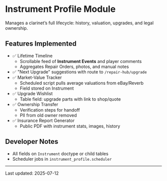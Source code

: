 # Instrument Profile Module

Manages a clarinet’s full lifecycle: history, valuation, upgrades, and legal ownership.

## Features Implemented
- ✅ Lifetime Timeline
  - Scrollable feed of **Instrument Events** and player comments
  - Aggregates Repair Orders, photos, and manual notes
- ✅ "Next Upgrade" suggestions with route to `/repair-hub/upgrade`
- ✅ Market-Value Tracker
  - Scheduled script pulls average valuations from eBay/Reverb
  - Field stored on Instrument
- ✅ Upgrade Wishlist
  - Table field: upgrade parts with link to shop/quote
- ✅ Ownership Transfer
  - Verification steps for handoff
  - PII from old owner removed
- ✅ Insurance Report Generator
  - Public PDF with instrument stats, images, history

## Developer Notes
- All fields on `Instrument` doctype or child tables
- Scheduler jobs in `instrument_profile.scheduler`

---
Last updated: 2025-07-12
